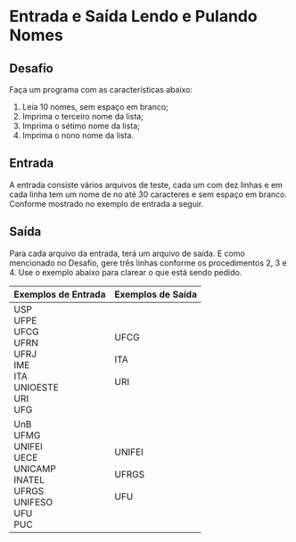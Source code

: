 # Entrada e Saída Lendo e Pulando Nomes

## Desafio
Faça um programa com as características abaixo:

1. Leia 10 nomes, sem espaço em branco;
2. Imprima o terceiro nome da lista;
3. Imprima o sétimo nome da lista;
4. Imprima o nono nome da lista.

## Entrada
A entrada consiste vários arquivos de teste, cada um com dez linhas e em cada linha tem um nome de no até 30 caracteres e sem espaço em branco. Conforme mostrado no exemplo de entrada a seguir.

## Saída
Para cada arquivo da entrada, terá um arquivo de saída. E como mencionado no Desafio, gere três linhas conforme os procedimentos 2, 3 e 4. Use o exemplo abaixo para clarear o que está sendo pedido.

| Exemplos de Entrada | Exemplos de Saída |   
| ------------------ | ---------------- | 
|USP<br>UFPE<br>UFCG<br>UFRN<br>UFRJ<br>IME<br>ITA<br>UNIOESTE<br>URI<br>UFG | UFCG<br><br>ITA<br><br>URI|
|UnB<br>UFMG<br>UNIFEI<br>UECE<br>UNICAMP<br>INATEL<br>UFRGS<br>UNIFESO<br>UFU<br>PUC | UNIFEI<br><br>UFRGS<br><br>UFU|
